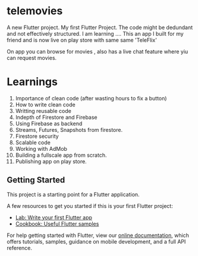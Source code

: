# telemovies

A new Flutter project.
My first Flutter Project.
The code might be dedundant and not effectively structured. I am learning ....
This an app I built for my friend and is now live on play store with same same 'TeleFlix'

On app you can browse for movies , also has a live chat feature where yiu can request movies.

# Learnings
1. Importance of clean code (after wasting hours to fix a button)
2. How to write clean code
3. Writting reusable code
4. Indepth of Firestore and Firebase
5. Using Firebase as backend
6. Streams, Futures, Snapshots from firestore.
7. Firestore security
8. Scalable code
9. Working with AdMob
10. Building a fullscale app from scratch.
11. Publishing app on play store.
## Getting Started

This project is a starting point for a Flutter application.

A few resources to get you started if this is your first Flutter project:

- [Lab: Write your first Flutter app](https://flutter.dev/docs/get-started/codelab)
- [Cookbook: Useful Flutter samples](https://flutter.dev/docs/cookbook)

For help getting started with Flutter, view our
[online documentation](https://flutter.dev/docs), which offers tutorials,
samples, guidance on mobile development, and a full API reference.
